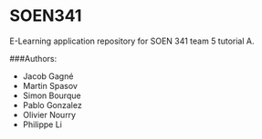 ﻿# SOEN341
E-Learning application repository for SOEN 341 team 5 tutorial A.

###Authors:

* Jacob Gagné
* Martin Spasov
* Simon Bourque
* Pablo Gonzalez
* Olivier Nourry
* Philippe Li


